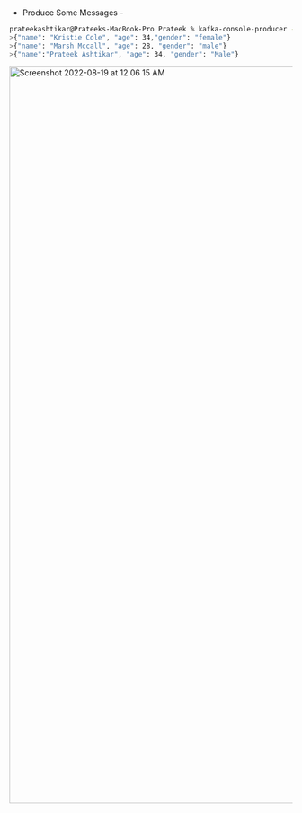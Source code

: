 #

- Produce Some Messages - 

```sh
prateekashtikar@Prateeks-MacBook-Pro Prateek % kafka-console-producer --broker-list localhost:9092 --topic users-in       
>{"name": "Kristie Cole", "age": 34,"gender": "female"}
>{"name": "Marsh Mccall", "age": 28, "gender": "male"}
>{"name":"Prateek Ashtikar", "age": 34, "gender": "Male"}
```

<img width="1312" alt="Screenshot 2022-08-19 at 12 06 15 AM" src="https://user-images.githubusercontent.com/54174687/185469219-d5301ba8-5d8a-4745-a733-0e3273ac857f.png">
